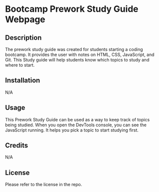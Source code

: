 # Bootcamp Prework Study Guide Webpage

## Description

The prework study guide was created for students starting a coding bootcamp. It provides the user with notes on HTML, CSS, JavaScript, and Git. This Study guide will help students know which topics to study and where to start.



## Installation

N/A

## Usage

This Prework Study Guide can be used as a way to keep track of topics being studied. When you open the DevTools console, you can see the JavaScript running. It helps you pick a topic to start studying first.

## Credits

N/A

## License

Please refer to the license in the repo.

